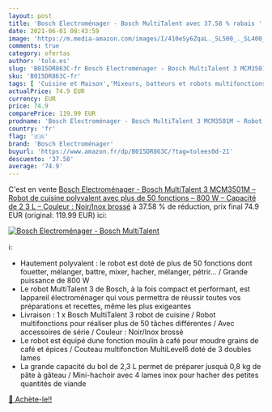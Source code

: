 ```yaml
---
layout: post
title: 'Bosch Electroménager - Bosch MultiTalent avec 37.58 % rabais '
date: 2021-06-01 08:43:59
image: 'https://m.media-amazon.com/images/I/410eSy6ZqaL._SL500_._SL400_.jpg'
comments: true
category: ofertas
author: 'tole.es'
slug: 'B015DR863C-fr Bosch Electroménager - Bosch MultiTalent 3 MCM3501M –...'
sku: 'B015DR863C-fr'
tags: [ 'Cuisine et Maison','Mixeurs, batteurs et robots multifonctions','Petit électroménager','Robots multifonctions','Robots ménagers','bosch electroménager', ]
actualPrice: 74.9 EUR
currency: EUR
price: 74.9
comparePrice: 119.99 EUR
prodname: 'Bosch Electroménager - Bosch MultiTalent 3 MCM3501M – Robot de cuisine polyvalent avec plus de 50 fonctions – 800 W – Capacité de 2 3 L – Couleur : Noir/Inox brossé'
country: 'fr'
flag: '🇫🇷'
brand: 'Bosch Electroménager'
buyurl: 'https://www.amazon.fr/dp/B015DR863C/?tag=tolees0d-21'
descuento: '37.58'
average: '74.9'
---
```


C'est en vente [Bosch Electroménager - Bosch MultiTalent 3 MCM3501M – Robot de cuisine polyvalent avec plus de 50 fonctions – 800 W – Capacité de 2 3 L – Couleur : Noir/Inox brossé](https://www.amazon.fr/dp/B015DR863C/?tag=tolees0d-21)  à  37.58 % de réduction, prix final  74.9 EUR (original: 119.99 EUR) ici:

[![Bosch Electroménager - Bosch MultiTalent](https://m.media-amazon.com/images/I/410eSy6ZqaL._SL500_._SL400_.jpg)](https://www.amazon.fr/dp/B015DR863C/?tag=tolees0d-21)

ℹ️:

- Hautement polyvalent : le robot est doté de plus de 50 fonctions dont fouetter, mélanger, battre, mixer, hacher, mélanger, pétrir... / Grande puissance de 800 W
- Le robot MultiTalent 3 de Bosch, à la fois compact et performant, est lappareil électroménager qui vous permettra de réussir toutes vos préparations et recettes, même les plus exigeantes
- Livraison : 1 x Bosch MultiTalent 3 robot de cuisine / Robot multifonctions pour réaliser plus de 50 tâches différentes / Avec accessoires de série / Couleur : Noir/Inox brossé
- Le robot est équipé dune fonction moulin à café pour moudre grains de café et épices / Couteau multifonction MultiLevel6 doté de 3 doubles lames
- La grande capacité du bol de 2,3 L permet de préparer jusquà 0,8 kg de pâte à gâteau / Mini-hachoir avec 4 lames inox pour hacher des petites quantités de viande

[🛒 Achète-le!!](https://www.amazon.fr/dp/B015DR863C/?tag=tolees0d-21)
